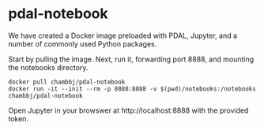 # pdal-notebook

We have created a Docker image preloaded with PDAL, Jupyter, and a number of commonly used Python packages.

Start by pulling the image. Next, run it, forwarding port 8888, and mounting the notebooks directory.

```
docker pull chambbj/pdal-notebook
docker run -it --init --rm -p 8888:8888 -v $(pwd)/notebooks:/notebooks chambbj/pdal-notebook
```

Open Jupyter in your browswer at http://localhost:8888 with the provided token.
